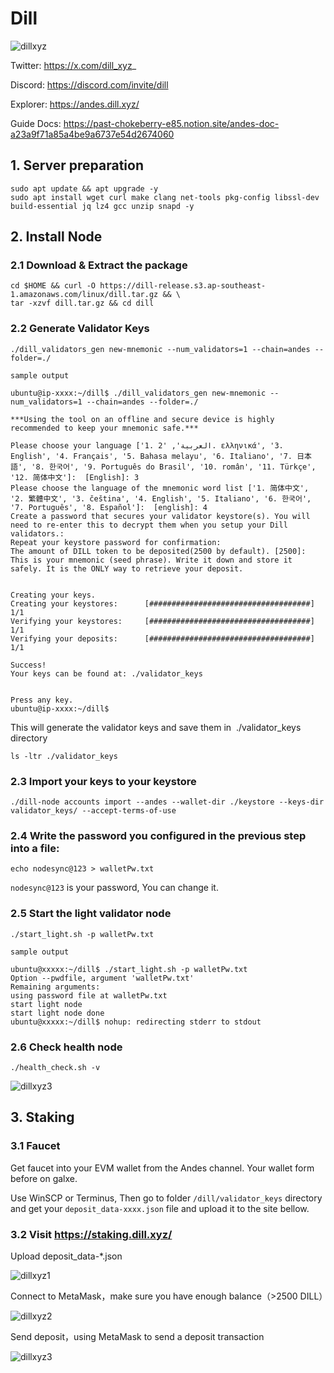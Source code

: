 # Dill

![dillxyz](https://github.com/user-attachments/assets/0c34bde0-8717-40e4-a970-3847e762092a)

Twitter: https://x.com/dill_xyz_

Discord: https://discord.com/invite/dill

Explorer: https://andes.dill.xyz/

Guide Docs: https://past-chokeberry-e85.notion.site/andes-doc-a23a9f71a85a4be9a6737e54d2674060

## 1. Server preparation
```
sudo apt update && apt upgrade -y
sudo apt install wget curl make clang net-tools pkg-config libssl-dev build-essential jq lz4 gcc unzip snapd -y
```
## 2. Install Node

### 2.1 Download & Extract the package
```
cd $HOME && curl -O https://dill-release.s3.ap-southeast-1.amazonaws.com/linux/dill.tar.gz && \
tar -xzvf dill.tar.gz && cd dill
```
### 2.2 Generate Validator Keys
```
./dill_validators_gen new-mnemonic --num_validators=1 --chain=andes --folder=./
```

`sample output`

```
ubuntu@ip-xxxx:~/dill$ ./dill_validators_gen new-mnemonic --num_validators=1 --chain=andes --folder=./

***Using the tool on an offline and secure device is highly recommended to keep your mnemonic safe.***

Please choose your language ['1. العربية', '2. ελληνικά', '3. English', '4. Français', '5. Bahasa melayu', '6. Italiano', '7. 日本語', '8. 한국어', '9. Português do Brasil', '10. român', '11. Türkçe', '12. 简体中文']:  [English]: 3
Please choose the language of the mnemonic word list ['1. 简体中文', '2. 繁體中文', '3. čeština', '4. English', '5. Italiano', '6. 한국어', '7. Português', '8. Español']:  [english]: 4
Create a password that secures your validator keystore(s). You will need to re-enter this to decrypt them when you setup your Dill validators.:
Repeat your keystore password for confirmation:
The amount of DILL token to be deposited(2500 by default). [2500]:
This is your mnemonic (seed phrase). Write it down and store it safely. It is the ONLY way to retrieve your deposit.


Creating your keys.
Creating your keystores:	  [####################################]  1/1
Verifying your keystores:	  [####################################]  1/1
Verifying your deposits:	  [####################################]  1/1

Success!
Your keys can be found at: ./validator_keys


Press any key.
ubuntu@ip-xxxx:~/dill$
```
This will generate the validator keys and save them in  ./validator_keys directory 

```
ls -ltr ./validator_keys
```
### 2.3 Import your keys to your keystore
```
./dill-node accounts import --andes --wallet-dir ./keystore --keys-dir validator_keys/ --accept-terms-of-use
```
### 2.4 Write the password you configured in the previous step into a file:
```
echo nodesync@123 > walletPw.txt
```
`nodesync@123` is your password, You can change it.

### 2.5 Start the light validator node
```
./start_light.sh -p walletPw.txt
```
`sample output`

```
ubuntu@xxxxx:~/dill$ ./start_light.sh -p walletPw.txt
Option --pwdfile, argument 'walletPw.txt'
Remaining arguments:
using password file at walletPw.txt
start light node
start light node done
ubuntu@xxxxx:~/dill$ nohup: redirecting stderr to stdout
```
### 2.6 Check health node
```
./health_check.sh -v
```
![dillxyz3](https://github.com/user-attachments/assets/ff62c184-0d5d-4ce5-8711-e1bf85be46f1)


## 3. Staking

### 3.1 Faucet

Get faucet into your EVM wallet from the Andes channel. Your wallet form before on galxe.

Use  WinSCP or Terminus, Then go to folder `/dill/validator_keys` directory and get your `deposit_data-xxxx.json` file and upload it to the site bellow.

### 3.2 Visit https://staking.dill.xyz/

Upload deposit_data-*.json

![dillxyz1](https://github.com/user-attachments/assets/01ecd1a4-0fa3-4b4c-ad4f-1e638f9b643c)

Connect to MetaMask，make sure you have enough balance（>2500 DILL）

![dillxyz2](https://github.com/user-attachments/assets/9c393a9a-a9a8-43fb-b867-afdfb03aaffa)

Send deposit，using MetaMask to send a deposit transaction

![dillxyz3](https://github.com/user-attachments/assets/7f4008e0-35d3-4484-b219-e149d3d4059b)




